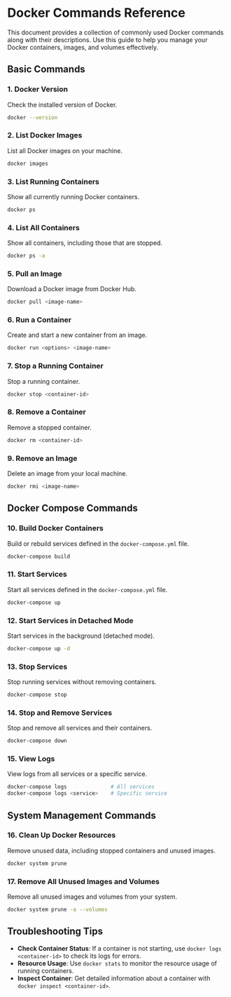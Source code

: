 # Docker Commands Reference

This document provides a collection of commonly used Docker commands along with their descriptions. Use this guide to help you manage your Docker containers, images, and volumes effectively.

## Basic Commands

### 1. Docker Version
Check the installed version of Docker.

```bash
docker --version
```

### 2. List Docker Images
List all Docker images on your machine.

```bash
docker images
```

### 3. List Running Containers
Show all currently running Docker containers.

```bash
docker ps
```

### 4. List All Containers
Show all containers, including those that are stopped.

```bash
docker ps -a
```

### 5. Pull an Image
Download a Docker image from Docker Hub.

```bash
docker pull <image-name>
```

### 6. Run a Container
Create and start a new container from an image.

```bash
docker run <options> <image-name>
```

### 7. Stop a Running Container
Stop a running container.

```bash
docker stop <container-id>
```

### 8. Remove a Container
Remove a stopped container.

```bash
docker rm <container-id>
```

### 9. Remove an Image
Delete an image from your local machine.

```bash
docker rmi <image-name>
```

## Docker Compose Commands

### 10. Build Docker Containers
Build or rebuild services defined in the `docker-compose.yml` file.

```bash
docker-compose build
```

### 11. Start Services
Start all services defined in the `docker-compose.yml` file.

```bash
docker-compose up
```

### 12. Start Services in Detached Mode
Start services in the background (detached mode).

```bash
docker-compose up -d
```

### 13. Stop Services
Stop running services without removing containers.

```bash
docker-compose stop
```

### 14. Stop and Remove Services
Stop and remove all services and their containers.

```bash
docker-compose down
```

### 15. View Logs
View logs from all services or a specific service.

```bash
docker-compose logs              # All services
docker-compose logs <service>    # Specific service
```

## System Management Commands

### 16. Clean Up Docker Resources
Remove unused data, including stopped containers and unused images.

```bash
docker system prune
```

### 17. Remove All Unused Images and Volumes
Remove all unused images and volumes from your system.

```bash
docker system prune -a --volumes
```

## Troubleshooting Tips

- **Check Container Status**: If a container is not starting, use `docker logs <container-id>` to check its logs for errors.
- **Resource Usage**: Use `docker stats` to monitor the resource usage of running containers.
- **Inspect Container**: Get detailed information about a container with `docker inspect <container-id>`.


